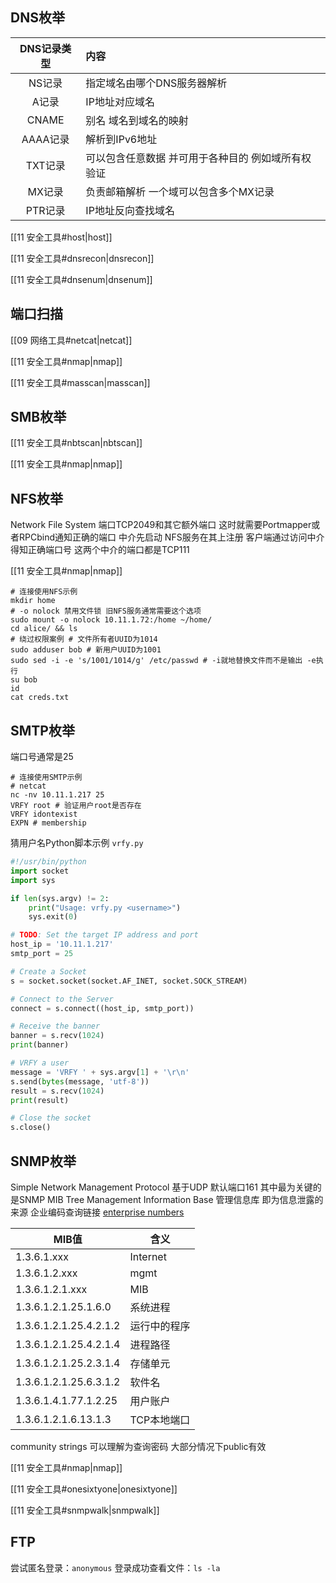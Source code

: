 ## DNS枚举

| DNS记录类型 | 内容 |
| :-: | :- |
| NS记录 | 指定域名由哪个DNS服务器解析 |
| A记录 | IP地址对应域名 |
| CNAME | 别名 域名到域名的映射 |
| AAAA记录 | 解析到IPv6地址 |
| TXT记录 | 可以包含任意数据 并可用于各种目的 例如域所有权验证 |
| MX记录 | 负责邮箱解析 一个域可以包含多个MX记录 |
| PTR记录 | IP地址反向查找域名 |

[[11 安全工具#host|host]]

[[11 安全工具#dnsrecon|dnsrecon]]

[[11 安全工具#dnsenum|dnsenum]]

## 端口扫描

[[09 网络工具#netcat|netcat]]

[[11 安全工具#nmap|nmap]]

[[11 安全工具#masscan|masscan]]

## SMB枚举

[[11 安全工具#nbtscan|nbtscan]]

[[11 安全工具#nmap|nmap]]

## NFS枚举

Network File System 端口TCP2049和其它额外端口
这时就需要Portmapper或者RPCbind通知正确的端口
中介先启动 NFS服务在其上注册 客户端通过访问中介得知正确端口号
这两个中介的端口都是TCP111

[[11 安全工具#nmap|nmap]]

```Shell
# 连接使用NFS示例
mkdir home
# -o nolock 禁用文件锁 旧NFS服务通常需要这个选项
sudo mount -o nolock 10.11.1.72:/home ~/home/
cd alice/ && ls
# 绕过权限案例 # 文件所有者UUID为1014
sudo adduser bob # 新用户UUID为1001
sudo sed -i -e 's/1001/1014/g' /etc/passwd # -i就地替换文件而不是输出 -e执行
su bob
id
cat creds.txt
```

## SMTP枚举

端口号通常是25

```Shell
# 连接使用SMTP示例
# netcat
nc -nv 10.11.1.217 25
VRFY root # 验证用户root是否存在
VRFY idontexist
EXPN # membership
```

猜用户名Python脚本示例 `vrfy.py`

```Python
#!/usr/bin/python
import socket
import sys

if len(sys.argv) != 2:
    print("Usage: vrfy.py <username>")
    sys.exit(0)

# TODO: Set the target IP address and port
host_ip = '10.11.1.217'
smtp_port = 25

# Create a Socket
s = socket.socket(socket.AF_INET, socket.SOCK_STREAM)

# Connect to the Server
connect = s.connect((host_ip, smtp_port))

# Receive the banner
banner = s.recv(1024)
print(banner)

# VRFY a user
message = 'VRFY ' + sys.argv[1] + '\r\n'
s.send(bytes(message, 'utf-8'))
result = s.recv(1024)
print(result)

# Close the socket
s.close()
```

## SNMP枚举

Simple Network Management Protocol 基于UDP 默认端口161
其中最为关键的是SNMP MIB Tree
Management Information Base 管理信息库 即为信息泄露的来源
企业编码查询链接 [enterprise numbers](https://www.iana.org/assignments/enterprise-numbers/enterprise-numbers)

| MIB值 | 含义 |
| - | - |
| 1.3.6.1.xxx | Internet |
| 1.3.6.1.2.xxx | mgmt |
| 1.3.6.1.2.1.xxx | MIB |
| 1.3.6.1.2.1.25.1.6.0 | 系统进程 |
| 1.3.6.1.2.1.25.4.2.1.2 | 运行中的程序 |
| 1.3.6.1.2.1.25.4.2.1.4 | 进程路径 |
| 1.3.6.1.2.1.25.2.3.1.4 | 存储单元 |
| 1.3.6.1.2.1.25.6.3.1.2 | 软件名 |
| 1.3.6.1.4.1.77.1.2.25 | 用户账户 |
| 1.3.6.1.2.1.6.13.1.3 | TCP本地端口 |

community strings 可以理解为查询密码 大部分情况下public有效

[[11 安全工具#nmap|nmap]]

[[11 安全工具#onesixtyone|onesixtyone]]

[[11 安全工具#snmpwalk|snmpwalk]]

## FTP

尝试匿名登录：`anonymous`
登录成功查看文件：`ls -la`
